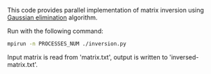 This code provides parallel implementation of matrix inversion using [Gaussian
elimination](https://en.wikipedia.org/wiki/Gaussian_elimination) algorithm.

Run with the following command:

```bash
mpirun -n PROCESSES_NUM ./inversion.py
```

Input matrix is read from 'matrix.txt', output is written to
'inversed-matrix.txt'.

